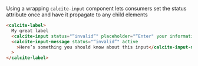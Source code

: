 Using a wrapping `calcite-input` component lets consumers set the status attribute once and have it propagate to any child elements

```html
<calcite-label>
  My great label
  <calcite-input status="“invalid”" placeholder="“Enter" your information”></calcite-input>
  <calcite-input-message status="“invalid”" active
    >Here’s something you should know about this input</calcite-input-message
  >
</calcite-label>
```
